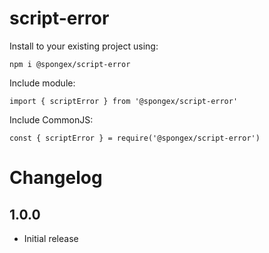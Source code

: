 # script-error

Install to your existing project using:
```
npm i @spongex/script-error
```

Include module:
```
import { scriptError } from '@spongex/script-error'
```

Include CommonJS:
```
const { scriptError } = require('@spongex/script-error')
```

# Changelog

## 1.0.0
- Initial release
